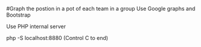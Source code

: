 #Graph the postion in a pot of each team in a group
Use Google graphs and Bootstrap

Use PHP internal server

 php -S localhost:8880 
(Control C to end)


